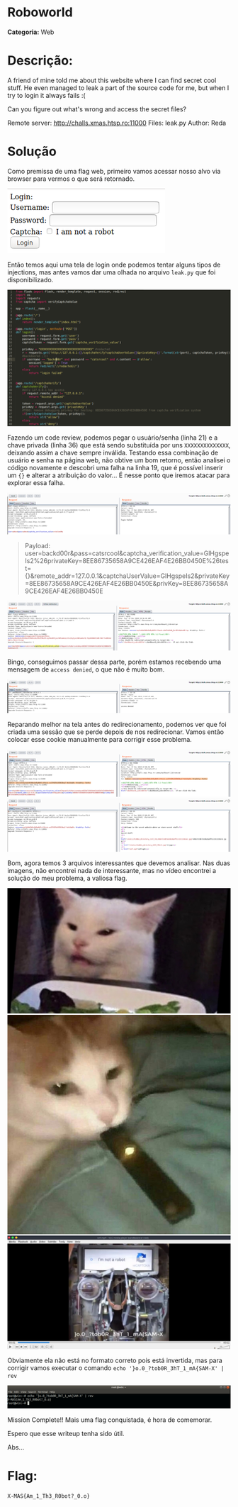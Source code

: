 # Roboworld

**Categoria:** Web

# Descrição:
A friend of mine told me about this website where I can find secret cool stuff. He even managed to leak a part of the source code for me, but when I try to login it always fails :(

Can you figure out what's wrong and access the secret files?

Remote server: http://challs.xmas.htsp.ro:11000
Files: leak.py
Author: Reda


# Solução
Como premissa de uma flag web, primeiro vamos acessar nosso alvo via browser para vermos o que será retornado.

![Login](print1_login.png)

Então temos aqui uma tela de login onde podemos tentar alguns tipos de injections, mas antes vamos dar uma olhada no arquivo `leak.py` que foi disponibilizado.

![Leak](print2-leak.py.png)

Fazendo um code review, podemos pegar o usuário/senha (linha 21) e a chave privada (linha 36) que está sendo substituída por uns `XXXXXXXXXXXXXX`, deixando assim a chave sempre inválida. Testando essa combinação de usuário e senha na página web, não obtive um bom retorno, então analisei o código novamente e descobri uma falha na linha 19, que é possível inserir um `{}` e alterar a atribuição do valor... É nesse ponto que iremos atacar para explorar essa falha.

![Login Failed](print3-login-burp.png)

> Payload: 
user=backd00r&pass=catsrcool&captcha_verification_value=GlHgspeIs2%26privateKey=8EE86735658A9CE426EAF4E26BB0450E%26test={}&remote_addr=127.0.0.1&captchaUserValue=GlHgspeIs2&privateKey=8EE86735658A9CE426EAF4E26BB0450E&privKey=8EE86735658A9CE426EAF4E26BB0450E

![paylaod](print4-burp-payload.png)

Bingo, conseguimos passar dessa parte, porém estamos recebendo uma mensagem de `access denied`, o que não é muito bom. 

![Access Denied](print5-burp-access-denied.png)

Reparando melhor na tela antes do redirecionamento, podemos ver que foi criada uma sessão que se perde depois de nos redirecionar. Vamos então colocar esse cookie manualmente para corrigir esse problema.

![cookie](print6-burp-cookie.png)
![files](print7-burp-secret.png)

Bom, agora temos 3 arquivos interessantes que devemos analisar.  Nas duas imagens, não encontrei nada de interessante, mas no vídeo encontrei a solução do meu problema, a valiosa flag.

![img1](2.jpg)
![img2](098c533dc5420628a9f51c1911198c4c.jpg)
![video](print7-wtf.mp4.png)

Obviamente ela não está no formato correto pois está invertida, mas para corrigir vamos executar o comando `echo '}o.0_?tob0R_3hT_1_mA{SAM-X' | rev`

![Flag](print8-flag.png)

Mission Complete!! Mais uma flag conquistada, é hora de comemorar.

Espero que esse writeup tenha sido útil.

Abs...


# Flag: 
```X-MAS{Am_1_Th3_R0bot?_0.o}```
